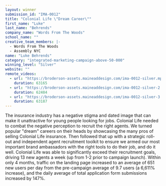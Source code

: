 ```yaml
---
layout: winner
submission_id: "IMA-0012"
title: "Colonial Life \"Dream Career\""
first_name: "Luke"
last_name: "Behrends"
company_name: "Words From The Woods"
school_name: ""
creative_team_members: |-
  - Words From The Woods
  - Assembly NYC
name: "Luke Behrends"
category: "integrated-marketing-campaign-above-50-000"
winning_level: "Silver"
website: ""
remote_videos:
  - url: "https://broderson-assets.maineaddesign.com/ima-0012-silver.mp4"
    duration: 63165
  - url: "https://broderson-assets.maineaddesign.com/ima-0012-silver-2.mp4"
    duration: 62484
  - url: "https://broderson-assets.maineaddesign.com/ima-0012-silver-3.mp4"
    duration: 63187
---
```


The insurance industry has a negative stigma and dated image that can make it unattractive for young people looking for jobs. Colonial Life needed to combat the negative perception to recruit the right agents. We turned popular "dream" careers on their heads by showcasing the many pros of selling Colonial Life insurance. Then followed that up with a strategic roll-out and independent agent recruitment toolkit to ensure we armed our most important brand ambassadors with the right tools to do their job, and do it well. Colonial Life was able to significantly exceed their recruitment goals, driving 13 new agents a week (up from 1-2 prior to campaign launch). Within only 4 months, traffic on the landing page increased to an average of 651 new users per day from the pre-campaign average of 9.7 users (a 6,611% increase), and the daily average of total application form submissions increased by 147%.
